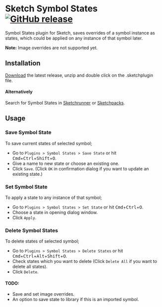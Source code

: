 # Sketch Symbol States  [![GitHub release](https://img.shields.io/github/release/ozgurgunes/Sketch-Symbol-States.svg?label=Download%20Latest)](https://github.com/ozgurgunes/Sketch-Symbol-States/releases/latest/download/symbol-states.sketchplugin.zip)

Symbol States plugin for Sketch, saves overrides of a symbol instance as states, which could be applied on any instance of that symbol later.

**Note:** Image overrides are not supported yet.

## Installation

[Download][] the latest release, unzip and double click on the .sketchplugin file.

[Download]: https://github.com/ozgurgunes/Sketch-Symbol-States/releases/latest/download/symbol-states.sketchplugin.zip

#### Alternatively

Search for Symbol States in [Sketchrunner](http://sketchrunner.com/) or [Sketchpacks](https://sketchpacks.com/).

## Usage

### Save Symbol State

To save current states of selected symbol;

* Go to ```Plugins > Symbol States > Save State``` or hit <kbd>Cmd</kbd>+<kbd>Ctrl</kbd>+<kbd>Shift</kbd>+<kbd>O</kbd>.
* Give a name to new state or choose an existing one.
* Click ```Save```. (Click ```OK``` in confirmation dialog if you want to update an existing state.)

### Set Symbol State

To apply a state to any instance of that symbol;

* Go to ```Plugins > Symbol States > Set State``` or hit <kbd>Cmd</kbd>+<kbd>Ctrl</kbd>+<kbd>O</kbd>.
* Choose a state in opening dialog window.
* Click ```Apply```.

### Delete Symbol States

To delete states of selected symbol;

* Go to ```Plugins > Symbol States > Delete States``` or hit <kbd>Cmd</kbd>+<kbd>Ctrl</kbd>+<kbd>Alt</kbd>+<kbd>Shift</kbd>+<kbd>O</kbd>.
* Check states which you want to delete (Click ```Delete All``` if you want to delete all states).
* Click ```Delete```.

#### TODO:

* Save and set image overrides.
* An option to save state to library if this is an imported symbol.
